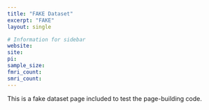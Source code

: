 ```yaml
---
title: "FAKE Dataset"
excerpt: "FAKE"
layout: single

# Information for sidebar
website:
site:
pi:
sample_size:
fmri_count:
smri_count:
---
```


This is a fake dataset page included to test the page-building code.
